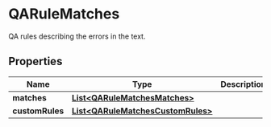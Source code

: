 

# QARuleMatches

QA rules describing the errors in the text.
## Properties

Name | Type | Description | Notes
------------ | ------------- | ------------- | -------------
**matches** | [**List&lt;QARuleMatchesMatches&gt;**](QARuleMatchesMatches.md) |  |  [optional]
**customRules** | [**List&lt;QARuleMatchesCustomRules&gt;**](QARuleMatchesCustomRules.md) |  |  [optional]



